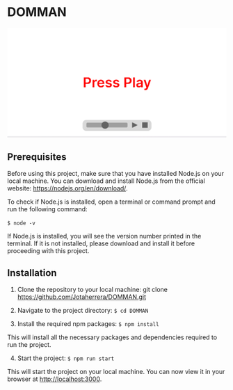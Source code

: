# DOMMAN

![Image of landing page](/public/assets/github/landing.png 'Landing Image')

## Prerequisites

Before using this project, make sure that you have installed Node.js on your local machine. You can download and install Node.js from the official website: <https://nodejs.org/en/download/>.

To check if Node.js is installed, open a terminal or command prompt and run the following command:

`$ node -v`

If Node.js is installed, you will see the version number printed in the terminal. If it is not installed, please download and install it before proceeding with this project.

## Installation

1. Clone the repository to your local machine:
   git clone <https://github.com/Jotaherrera/DOMMAN.git>

2. Navigate to the project directory:
   `$ cd DOMMAN`

3. Install the required npm packages:
   `$ npm install`

This will install all the necessary packages and dependencies required to run the project.

4. Start the project:
   `$ npm run start`

This will start the project on your local machine. You can now view it in your browser at <http://localhost:3000>.
